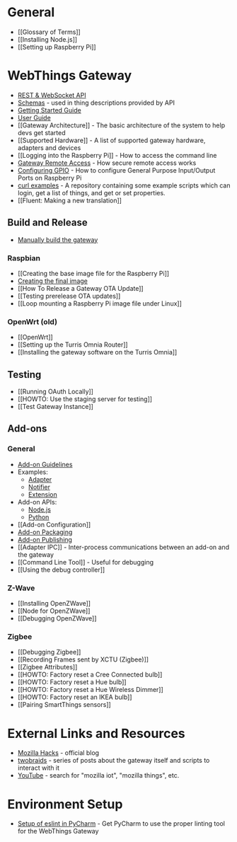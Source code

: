 # General

* [[Glossary of Terms]]
* [[Installing Node.js]]
* [[Setting up Raspberry Pi]]

# WebThings Gateway

* [REST & WebSocket API](https://iot.mozilla.org/wot/)
* [Schemas](https://iot.mozilla.org/schemas/) - used in thing descriptions provided by API
* [Getting Started Guide](https://iot.mozilla.org/docs/gateway-getting-started-guide.html)
* [User Guide](https://iot.mozilla.org/docs/gateway-user-guide.html)
* [[Gateway Architecture]] - The basic architecture of the system to help devs get started
* [[Supported Hardware]] - A list of supported gateway hardware, adapters and devices
* [[Logging into the Raspberry Pi]] - How to access the command line
* [Gateway Remote Access](https://github.com/mozilla-iot/registration_server/blob/master/doc/flow.md) - How secure remote access works
* [Configuring GPIO](./Configuring-GPIO-for-use-with-the-gpio-adapter) - How to configure General Purpose Input/Output Ports on Raspberry Pi
* [curl examples](https://github.com/mozilla-iot/curl-examples/) - A repository containing some example scripts which can login, get a list of things, and get or set properties.
* [[Fluent: Making a new translation]]

## Build and Release

* [Manually build the gateway](https://github.com/mozilla-iot/gateway#readme)

### Raspbian

* [[Creating the base image file for the Raspberry Pi]]
* [Creating the final image](https://github.com/mozilla-iot/rpi-image-builder/blob/master/README.md)
* [[How To Release a Gateway OTA Update]]
* [[Testing prerelease OTA updates]]
* [[Loop mounting a Raspberry Pi image file under Linux]]

### OpenWrt (old)

* [[OpenWrt]]
* [[Setting up the Turris Omnia Router]]
* [[Installing the gateway software on the Turris Omnia]]

## Testing

* [[Running OAuth Locally]]
* [[HOWTO: Use the staging server for testing]]
* [[Test Gateway Instance]]

## Add-ons

### General

* [Add-on Guidelines](https://github.com/mozilla-iot/addon-list/blob/master/guidelines.md)
* Examples:
    * [Adapter](https://github.com/mozilla-iot/example-adapter)
    * [Notifier](https://github.com/mozilla-iot/example-notifier)
    * [Extension](https://github.com/mozilla-iot/example-extension)
* Add-on APIs:
    * [Node.js](https://github.com/mozilla-iot/gateway-addon-node)
    * [Python](https://github.com/mozilla-iot/gateway-addon-python)
* [[Add-on Configuration]]
* [Add-on Packaging](https://github.com/mozilla-iot/addon-list/blob/master/manifest.md)
* [Add-on Publishing](https://github.com/mozilla-iot/addon-list#readme)
* [[Adapter IPC]] - Inter-process communications between an add-on and the gateway
* [[Command Line Tool]] - Useful for debugging
* [[Using the debug controller]]

### Z-Wave

* [[Installing OpenZWave]]
* [[Node for OpenZWave]]
* [[Debugging OpenZWave]]

### Zigbee

* [[Debugging Zigbee]]
* [[Recording Frames sent by XCTU (Zigbee)]]
* [[Zigbee Attributes]]
* [[HOWTO: Factory reset a Cree Connected bulb]]
* [[HOWTO: Factory reset a Hue bulb]]
* [[HOWTO: Factory reset a Hue Wireless Dimmer]]
* [[HOWTO: Factory reset an IKEA bulb]]
* [[Pairing SmartThings sensors]]

# External Links and Resources

* [Mozilla Hacks](https://hacks.mozilla.org/category/web-of-things/) - official blog
* [twobraids](https://www.google.com/search?hl=en&q=site%3Awww.twobraids.com%20%22things%20gateway%22) - series of posts about the gateway itself and scripts to interact with it
* [YouTube](https://youtube.com) - search for "mozilla iot", "mozilla things", etc.

# Environment Setup

* [Setup of eslint in PyCharm](./PyCharm-Setup) - Get PyCharm to use the proper linting tool for the WebThings Gateway